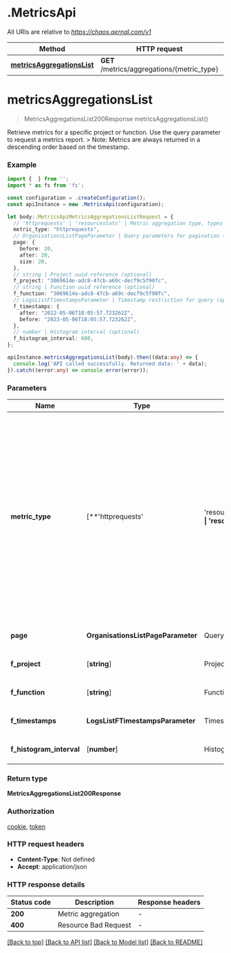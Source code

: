 # .MetricsApi

All URIs are relative to *https://chaos.qernal.com/v1*

Method | HTTP request | Description
------------- | ------------- | -------------
[**metricsAggregationsList**](MetricsApi.md#metricsAggregationsList) | **GET** /metrics/aggregations/{metric_type} | Get metrics


# **metricsAggregationsList**
> MetricsAggregationsList200Response metricsAggregationsList()

Retrieve metrics for a specific project or function. Use the query parameter to request a metrics report.  > Note: Metrics are always returned in a descending order based on the timestamp. 

### Example


```typescript
import {  } from '';
import * as fs from 'fs';

const configuration = .createConfiguration();
const apiInstance = new .MetricsApi(configuration);

let body:.MetricsApiMetricsAggregationsListRequest = {
  // 'httprequests' | 'resourcestats' | Metric aggregation type, types can be used with either a project or a function filter.  - httprequests: Aggregated HTTP requests - resourcestats: Aggregated resource stats (such as CPU, Memory and Network)  > Note: aggregations cannot return more than 300 data points 
  metric_type: "httprequests",
  // OrganisationsListPageParameter | Query parameters for pagination (optional)
  page: {
    before: 20,
    after: 20,
    size: 20,
  },
  // string | Project uuid reference (optional)
  f_project: "3069614e-adc8-47cb-a69c-decf9c5f90fc",
  // string | Function uuid reference (optional)
  f_function: "3069614e-adc8-47cb-a69c-decf9c5f90fc",
  // LogsListFTimestampsParameter | Timestamp restriction for query (optional)
  f_timestamps: {
    after: "2022-05-06T18:05:57.723262Z",
    before: "2023-05-06T18:05:57.723262Z",
  },
  // number | Histogram interval (optional)
  f_histogram_interval: 600,
};

apiInstance.metricsAggregationsList(body).then((data:any) => {
  console.log('API called successfully. Returned data: ' + data);
}).catch((error:any) => console.error(error));
```


### Parameters

Name | Type | Description  | Notes
------------- | ------------- | ------------- | -------------
 **metric_type** | [**&#39;httprequests&#39; | &#39;resourcestats&#39;**]**Array<&#39;httprequests&#39; &#124; &#39;resourcestats&#39;>** | Metric aggregation type, types can be used with either a project or a function filter.  - httprequests: Aggregated HTTP requests - resourcestats: Aggregated resource stats (such as CPU, Memory and Network)  &gt; Note: aggregations cannot return more than 300 data points  | defaults to undefined
 **page** | **OrganisationsListPageParameter** | Query parameters for pagination | (optional) defaults to undefined
 **f_project** | [**string**] | Project uuid reference | (optional) defaults to undefined
 **f_function** | [**string**] | Function uuid reference | (optional) defaults to undefined
 **f_timestamps** | **LogsListFTimestampsParameter** | Timestamp restriction for query | (optional) defaults to undefined
 **f_histogram_interval** | [**number**] | Histogram interval | (optional) defaults to undefined


### Return type

**MetricsAggregationsList200Response**

### Authorization

[cookie](README.md#cookie), [token](README.md#token)

### HTTP request headers

 - **Content-Type**: Not defined
 - **Accept**: application/json


### HTTP response details
| Status code | Description | Response headers |
|-------------|-------------|------------------|
**200** | Metric aggregation |  -  |
**400** | Resource Bad Request |  -  |

[[Back to top]](#) [[Back to API list]](README.md#documentation-for-api-endpoints) [[Back to Model list]](README.md#documentation-for-models) [[Back to README]](README.md)


